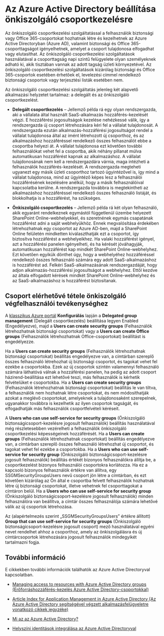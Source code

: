 <properties
    pageTitle="Az Azure Active Directory beállítása önkiszolgáló alkalmazáshozzáférés-kezeléshez | Microsoft Azure"
    description="Az önkiszolgáló csoportkezelési szolgáltatással a felhasználók biztonsági vagy Office 365-csoportokat hozhatnak létre és kezelhetnek az Azure Active Directoryban, valamint biztonsági és Office 365-csoporttagságot igényelhetnek."
    services="active-directory"
    documentationCenter=""
  authors="curtand"
    manager="stevenpo"
    editor=""
    />

<tags
    ms.service="active-directory"
    ms.workload="identity"
    ms.tgt_pltfrm="na"
    ms.devlang="na"
    ms.topic="get-started-article"
    ms.date="05/26/2016"
    ms.author="curtand"/>

# Az Azure Active Directory beállítása önkiszolgáló csoportkezelésre

Az önkiszolgáló csoportkezelési szolgáltatással a felhasználók biztonsági vagy Office 365-csoportokat hozhatnak létre és kezelhetnek az Azure Active Directoryban (Azure AD), valamint biztonsági és Office 365-csoporttagságot igényelhetnek, amelyet a csoport tulajdonosa elfogadhat vagy elutasíthat. Az önkiszolgáló csoportkezelési szolgáltatások használatával a csoporttagság napi szintű felügyelete olyan személyeknek adható ki, akik tisztában vannak az adott tagság üzleti környezetével. Az önkiszolgáló csoportkezelési szolgáltatások kizárólag biztonsági és Office 365-csoportok esetében érhetőek el, levelezési címmel rendelkező biztonsági csoportok vagy terjesztési listák esetében nem.

Az önkiszolgáló csoportkezelési szolgáltatás jelenleg két alapvető alkalmazási helyzetet tartalmaz: a delegált és az önkiszolgáló csoportkezelést.

- **Delegált csoportkezelés** – Jellemző példa rá egy olyan rendszergazda, aki a vállalata által használt SaaS-alkalmazás hozzáférés-kezelését végzi. E hozzáférési jogosultságok kezelése nehézkessé válik, így a rendszergazda új csoport létrehozására kéri fel a vállalat tulajdonosát. A rendszergazda ezután alkalmazás-hozzáférési jogosultságot rendel a vállalat tulajdonosa által az imént létrehozott új csoporthoz, és az alkalmazáshoz hozzáféréssel rendelkező összes felhasználót ebbe a csoportba helyezi át. A vállalat tulajdonosa ezt követően további felhasználókat vehet fel a csoportba, akik néhány pillanat múlva automatikusan hozzáférést kapnak az alkalmazáshoz. A vállalat tulajdonosának nem kell a rendszergazdára várnia, maga intézheti a felhasználók hozzáférés-kezelését. A rendszergazda megteheti ugyanezt egy másik üzleti csoporthoz tartozó ügyintézővel is, így mind a vállalat tulajdonosa, mind az ügyintéző képes lesz a felhasználói hozzáférésének kezelésére anélkül, hogy a másik felhasználóival kapcsolatba kerülne. A rendszergazda továbbra is megtekintheti az alkalmazáshoz hozzáféréssel rendelkező összes felhasználó listáját, és blokkolhatja is a hozzáférést, ha szükséges.

- **Önkiszolgáló csoportkezelés** – Jellemző példa rá két olyan felhasználó, akik egyaránt rendelkeznek egymástól függetlenül üzembe helyezett SharePoint Online-webhelyekkel, és szeretnének egymás csapatának hozzáférést adni a saját webhelyükhöz. Ennek megvalósítása érdekében létrehozhatnak egy csoportot az Azure AD-ben, majd a SharePoint Online felületén mindketten kiválaszthatják ezt a csoportot, így biztosítva hozzáférést a webhelyeikhez. Ha valaki hozzáférést igényel, azt a hozzáférési panelen igényelheti, és ha kérését jóváhagyják, automatikusan hozzáférést kap mindkét SharePoint Online-webhelyhez. Ezt követően egyikük dönthet úgy, hogy a webhelyéhez hozzáféréssel rendelkező összes felhasználó számára egy adott SaaS-alkalmazáshoz is hozzáférést ad. Felkéri SaaS-alkalmazásának rendszergazdáját, hogy adjon alkalmazás-hozzáférési jogosultságot a webhelyhez. Ettől kezdve az általa elfogadott kérések mindkét SharePoint Online-webhelyhez és az SaaS-alkalmazáshoz is hozzáférést biztosítanak.

## Csoport elérhetővé tétele önkiszolgáló végfelhasználói tevékenységhez

A [klasszikus Azure portál](https://manage.windowsazure.com) **Konfigurálás** lapján a **Delegated group management** (Delegált csoportkezelés) beállítása legyen Enabled (Engedélyezve), majd a **Users can create security groups** (Felhasználók létrehozhatnak biztonsági csoportokat) vagy a **Users can create Office groups** (Felhasználók létrehozhatnak Office-csoportokat) beállítást is engedélyezze.

Ha a **Users can create security groups** (Felhasználók létrehozhatnak biztonsági csoportokat) beállítás engedélyezve van, a címtárban szereplő összes felhasználó létrehozhat új biztonsági csoportot, és tagokat vehet fel ezekbe a csoportokba. Ezek az új csoportok szintén valamennyi felhasználó számára láthatóvá válnak a hozzáférési panelen, ha pedig az adott csoport házirend-beállítása ezt lehetővé teszi, más felhasználók is kérhetik felvételüket e csoportokba. Ha a **Users can create security groups** (Felhasználók létrehozhatnak biztonsági csoportokat) beállítás le van tiltva, a felhasználók nem hozhatnak létre csoportokat, és nem módosíthatják azokat a meglévő csoportokat, amelyeknek a tulajdonosaként szerepelnek, ugyanakkor továbbra is kezelhetik az ilyen csoportok tagságát, és elfogadhatják más felhasználók csoportfelvételi kéréseit.

A **Users who can use self-service for security groups** (Önkiszolgáló biztonságicsoport-kezelésre jogosult felhasználók) beállítás használatával még részletesebben vezérelheti a felhasználók önkiszolgáló csoportkezelési képességeinek hozzáférését. Ha a **Users can create groups** (Felhasználók létrehozhatnak csoportokat) beállítás engedélyezve van, a címtárban szereplő összes felhasználó létrehozhat új csoportot, és tagokat vehet fel ezekbe a csoportokba. Ha a **Users who can use self-service for security group** (Önkiszolgáló biztonságicsoport-kezelésre jogosult felhasználók) beállítás értékét bizonyos felhasználókra állítja be, a csoportkezelést bizonyos felhasználói csoportokra korlátozza. Ha ez a kapcsoló bizonyos felhasználók értékre van állítva, egy SSGMSecurityGroupsUsers nevű csoport jön létre a címtárban, és ezt követően kizárólag az Ön által e csoportba felvett felhasználók hozhatnak létre új biztonsági csoportokat, illetve vehetnek fel csoporttagokat a címtáron belül. Ha a **Users who can use self-service for security group** (Önkiszolgáló biztonságicsoport-kezelésre jogosult felhasználók) minden felhasználóra van beállítva, a címtár összes felhasználója számára lehetővé válik az új csoportok létrehozása.

Az (alapértelmezés szerint „SSGMSecurityGroupsUsers” értékre állított) **Group that can use self-service for security groups** (Önkiszolgáló biztonságicsoport-kezelésre jogosult csoport) mező használatával egyéni nevet rendelhet ahhoz a csoporthoz, amely az önkiszolgálásra és új címtárcsoportok létrehozására jogosult felhasználók mindegyikét tartalmazni fogja.

## További információ

E cikkekben további információk találhatók az Azure Active Directoryval kapcsolatban.

* [Managing access to resources with Azure Active Directory groups (Erőforráshozzáférés-kezelés Azure Active Directory-csoportokkal)](active-directory-manage-groups.md)

* [Article Index for Application Management in Azure Active Directory (Az Azure Active Directory segítségével végzett alkalmazásfelügyeletre vonatkozó cikkek jegyzéke)](active-directory-apps-index.md)

* [Mi az az Azure Active Directory?](active-directory-whatis.md)

* [Helyszíni identitások integrálása az Azure Active Directoryval](active-directory-aadconnect.md)



<!--HONumber=Jun16_HO2-->


